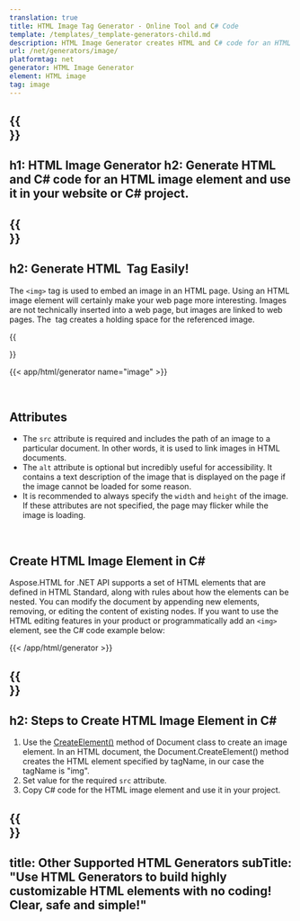 ```yaml
---
translation: true
title: HTML Image Tag Generator - Online Tool and C# Code
template: /templates/_template-generators-child.md
description: HTML Image Generator creates HTML and C# code for an HTML image element. You can generate code and use it in your own website or C# project.
url: /net/generators/image/
platformtag: net
generator: HTML Image Generator
element: HTML image
tag: image
---
```


{{<section banner>}}
---
h1: HTML Image Generator
h2: Generate HTML and C# code for an HTML image element and use it in your website or C# project.
---

{{<section overview>}}
---
h2: Generate HTML <img> Tag Easily!
---

The `<img>` tag is used to embed an image in an HTML page. Using an HTML image element will certainly make your web page more interesting. Images are not technically inserted into a web page, but images are linked to web pages. The <img> tag creates a holding space for the referenced image.

{{<section plugin>}} 

{{< app/html/generator name="image" >}}

<br>
<h2> Attributes </h2>

 - The `src` attribute is required and includes the path of an image to a particular document. In other words, it is used to link images in HTML documents.
 - The `alt` attribute is optional but incredibly useful for accessibility. It contains a text description of the image that is displayed on the page if the image cannot be loaded for some reason.
 - It is recommended to always specify the `width` and `height` of the image. If these attributes are not specified, the page may flicker while the image is loading.  
<br>

<h2> Create HTML Image Element in C#</h2>

Aspose.HTML for .NET API supports a set of HTML elements that are defined in HTML Standard, along with rules about how the elements can be nested. You can modify the document by appending new elements, removing, or editing the content of existing nodes. If you want to use the HTML editing features in your product or programmatically add an `<img>` element, see the C# code example below:

{{< /app/html/generator >}}

{{<section steps>}}
---
h2: Steps to Create HTML Image Element in C#
---

1. Use the [CreateElement()](https://reference.aspose.com/html/net/aspose.html.dom/document/createelement/) method of Document class to create an image element. In an HTML document, the Document.CreateElement() method creates the HTML element specified by tagName, in our case the tagName is "img".
2. Set value for the required `src` attribute.
3. Copy C# code for the HTML image element and use it in your project.

{{<section other-generators>}}
---
title: Other Supported HTML Generators
subTitle: "Use HTML Generators to build highly customizable HTML elements with no coding! Clear, safe and simple!"
---